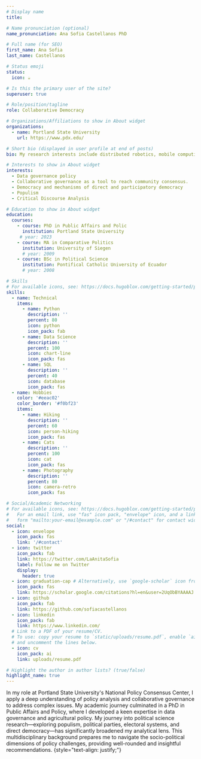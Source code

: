 ```yaml
---
# Display name
title: 

# Name pronunciation (optional)
name_pronunciation: Ana Sofia Castellanos PhD

# Full name (for SEO)
first_name: Ana Sofia
last_name: Castellanos

# Status emoji
status:
  icon: ☕️

# Is this the primary user of the site?
superuser: true

# Role/position/tagline
role: Collaborative Democracy

# Organizations/Affiliations to show in About widget
organizations:
  - name: Portland State University
    url: https://www.pdx.edu/

# Short bio (displayed in user profile at end of posts)
bio: My research interests include distributed robotics, mobile computing and programmable matter.

# Interests to show in About widget
interests:
  - Data governance policy
  - Collaborative governance as a tool to reach community consensus.
  - Democracy and mechanisms of direct and participatory democracy
  - Populism
  - Critical Discourse Analysis

# Education to show in About widget
education:
  courses:
    - course: PhD in Public Affairs and Polic
      institution: Portland State University
     # year: 2023
    - course: MA in Comparative Politics
      institution: University of Siegen
      # year: 2009
    - course: BSc in Political Science
      institution: Pontifical Catholic University of Ecuador
      # year: 2008

# Skills
# For available icons, see: https://docs.hugoblox.com/getting-started/page-builder/#icons
skills:
  - name: Technical
    items:
      - name: Python
        description: ''
        percent: 80
        icon: python
        icon_pack: fab
      - name: Data Science
        description: ''
        percent: 100
        icon: chart-line
        icon_pack: fas
      - name: SQL
        description: ''
        percent: 40
        icon: database
        icon_pack: fas
  - name: Hobbies
    color: '#eeac02'
    color_border: '#f0bf23'
    items:
      - name: Hiking
        description: ''
        percent: 60
        icon: person-hiking
        icon_pack: fas
      - name: Cats
        description: ''
        percent: 100
        icon: cat
        icon_pack: fas
      - name: Photography
        description: ''
        percent: 80
        icon: camera-retro
        icon_pack: fas

# Social/Academic Networking
# For available icons, see: https://docs.hugoblox.com/getting-started/page-builder/#icons
#   For an email link, use "fas" icon pack, "envelope" icon, and a link in the
#   form "mailto:your-email@example.com" or "/#contact" for contact widget.
social:
  - icon: envelope
    icon_pack: fas
    link: '/#contact'
  - icon: twitter
    icon_pack: fab
    link: https://twitter.com/LaAnitaSofia
    label: Follow me on Twitter
    display:
      header: true
  - icon: graduation-cap # Alternatively, use `google-scholar` icon from `ai` icon pack
    icon_pack: fas
    link: https://scholar.google.com/citations?hl=en&user=2UqObBYAAAAJ
  - icon: github
    icon_pack: fab
    link: https://github.com/sofiacastellanos
  - icon: linkedin
    icon_pack: fab
    link: https://www.linkedin.com/
  # Link to a PDF of your resume/CV.
  # To use: copy your resume to `static/uploads/resume.pdf`, enable `ai` icons in `params.yaml`,
  # and uncomment the lines below.
  - icon: cv
    icon_pack: ai
    link: uploads/resume.pdf

# Highlight the author in author lists? (true/false)
highlight_name: true
---
```


In my role at Portland State University's National Policy Consensus Center, I apply a deep understanding of policy analysis and collaborative governance to address complex issues. My academic journey culminated in a PhD in Public Affairs and Policy, where I developed a keen expertise in data governance and agricultural policy. My journey into political science research—exploring populism, political parties, electoral systems, and direct democracy—has significantly broadened my analytical lens. This multidisciplinary background prepares me to navigate the socio-political dimensions of policy challenges, providing well-rounded and insightful recommendations.
{style="text-align: justify;"}
